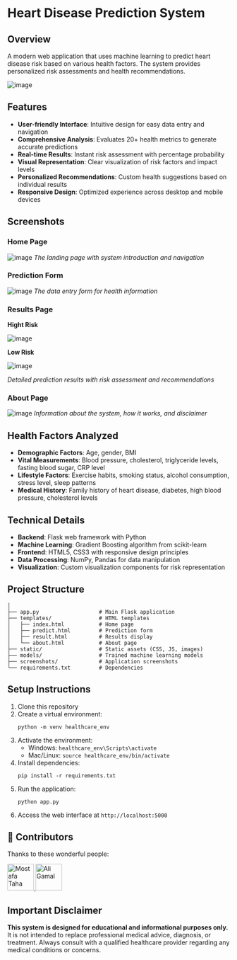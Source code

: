 # Heart Disease Prediction System

## Overview
A modern web application that uses machine learning to predict heart disease risk based on various health factors. The system provides personalized risk assessments and health recommendations.

![image](https://github.com/user-attachments/assets/43033a27-3082-47f9-9c17-52949a1d71fd)

## Features
- **User-friendly Interface**: Intuitive design for easy data entry and navigation
- **Comprehensive Analysis**: Evaluates 20+ health metrics to generate accurate predictions
- **Real-time Results**: Instant risk assessment with percentage probability
- **Visual Representation**: Clear visualization of risk factors and impact levels
- **Personalized Recommendations**: Custom health suggestions based on individual results
- **Responsive Design**: Optimized experience across desktop and mobile devices

## Screenshots

### Home Page
![image](https://github.com/user-attachments/assets/bd1b42bf-d936-4701-99bc-89c055e67662)
*The landing page with system introduction and navigation*

### Prediction Form
![image](https://github.com/user-attachments/assets/d6021863-3354-46e3-806d-2e699091b969)
*The data entry form for health information*

### Results Page

**Hight Risk**

![image](https://github.com/user-attachments/assets/927996cd-f762-41a0-a3a4-d9d65ce40371)

**Low Risk**

![image](https://github.com/user-attachments/assets/78798ba2-fb78-483c-ba76-06f9c82feadf)

*Detailed prediction results with risk assessment and recommendations*

### About Page
![image](https://github.com/user-attachments/assets/c33319a6-3465-4f82-be9d-5320289437c8)
*Information about the system, how it works, and disclaimer*

## Health Factors Analyzed
- **Demographic Factors**: Age, gender, BMI
- **Vital Measurements**: Blood pressure, cholesterol, triglyceride levels, fasting blood sugar, CRP level
- **Lifestyle Factors**: Exercise habits, smoking status, alcohol consumption, stress level, sleep patterns
- **Medical History**: Family history of heart disease, diabetes, high blood pressure, cholesterol levels

## Technical Details
- **Backend**: Flask web framework with Python
- **Machine Learning**: Gradient Boosting algorithm from scikit-learn
- **Frontend**: HTML5, CSS3 with responsive design principles
- **Data Processing**: NumPy, Pandas for data manipulation
- **Visualization**: Custom visualization components for risk representation

## Project Structure
```
│
├── app.py                   # Main Flask application
├── templates/               # HTML templates
│   ├── index.html           # Home page
│   ├── predict.html         # Prediction form
│   ├── result.html          # Results display
│   └── about.html           # About page
├── static/                  # Static assets (CSS, JS, images)
├── models/                  # Trained machine learning models
├── screenshots/             # Application screenshots
└── requirements.txt         # Dependencies
```

## Setup Instructions
1. Clone this repository
2. Create a virtual environment:
   ```
   python -m venv healthcare_env
   ```
3. Activate the environment:
   - Windows: `healthcare_env\Scripts\activate`
   - Mac/Linux: `source healthcare_env/bin/activate`
4. Install dependencies:
   ```
   pip install -r requirements.txt
   ```
5. Run the application:
   ```
   python app.py
   ```
6. Access the web interface at `http://localhost:5000`

## 👥 Contributors

Thanks to these wonderful people:

<a href="https://github.com/mostafataha12">
  <img src="https://github.com/mostafataha12.png" width="60px" alt="Mostafa Taha"/>
</a>

<a href="https://github.com/AliGaMal1">
  <img src="https://github.com/AliGaMal1.png" width="60px" alt="Ali Gamal"/>
</a>


## Important Disclaimer
**This system is designed for educational and informational purposes only.** It is not intended to replace professional medical advice, diagnosis, or treatment. Always consult with a qualified healthcare provider regarding any medical conditions or concerns.

